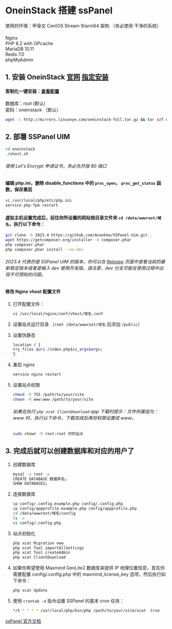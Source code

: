 # OneinStack 搭建 ssPanel

使用的环境：甲骨文 CentOS Stream 9/arm64 架构 （务必使用 干净的系统）
#### 
Nginx  
PHP 8.2 with OPcache  
MariaDB 10.11  
Redis 7.0  
phpMyAdmin  
  
## 1. 安装 OneinStack [官网](https://oneinstack.com/ )  [指定安装](https://oneinstack.com/auto/)

#### 客制化一键安装：[查看配置](https://github.com/Sam-Mey/some_project/blob/main/ssPanel/img/Stack.png)
数据库：root  (默认)  
密码：oneinstack  （默认）  

```bash
wget -c http://mirrors.linuxeye.com/oneinstack-full.tar.gz && tar xzf oneinstack-full.tar.gz && ./oneinstack/install.sh --nginx_option 1 --php_option 12 --phpcache_option 1 --php_extensions fileinfo,redis --phpmyadmin  --db_option 5 --dbinstallmethod 1 --dbrootpwd oneinstack --pureftpd  --redis  --memcached  --reboot 
```

## 2. 部署 SSPanel UIM
```bash
cd oneinstack
./vhost.sh
```

###### 使用 Let's Encrypt 申请证书，务必先开放 80 端口
#### 编辑 php.ini，删除 disable_functions 中的 `proc_open`， `proc_get_status` 函数，保存重启
```bash
vi /usr/local/php/etc/php.ini
service php-fpm restart
```

#### 虚拟主机设置完成后，前往你所设置的网站根目录文件夹 `cd /data/wwwroot/域名`，执行以下命令：
```bash
git clone -b 2023.4 https://github.com/Anankke/SSPanel-Uim.git .
wget https://getcomposer.org/installer -O composer.phar
php composer.phar
php composer.phar install --no-dev
```
###### 2023.4 代表的是 SSPanel UIM 的版本，你可以在 [Release](https://github.com/Anankke/SSPanel-Uim/releases) 页面中查看当前的最新稳定版本或者是输入 dev 使用开发版。请注意，dev 分支可能在使用过程中出现不可预知的问题。  

#### 修改 Nginx vhost 配置文件

  1. 打开配置文件：
     
     ```bash
     vi /usr/local/nginx/conf/vhost/域名.conf
     ```

  2. 设置站点运行目录 （`root /data/wwwroot/域名` 后添加 `/public`）
     
  3. 设置伪静态
     
     ```bash
     location / {
     try_files $uri /index.php$is_args$args;
     }
     ```
  4. 重启 nginx
     
      ```bash
      service nginx restart
      ```
  5.  设置站点权限

      ```bash
      chmod -R 755 /path/to/your/site
      chown -R www:www /path/to/your/site
      ```
        
      ###### 如果在执行 `php xcat ClientDownload` app 下载时提示：文件所属组为：www 时，执行以下命令，下载完成后再将权限设置成 www。
     
      ```bash
      sudo chown -R root:root 你的站点
      ```
     
## 3. 完成后就可以创建数据库和对应的用户了

  1. 创建数据库

     ```bash
     mysql -u root -p
     CREATE DATABASE 数据库名;
     SHOW DATABASES;
     ```

  2. 连接数据库
       
     ```bash
     cp config/.config.example.php config/.config.php
     cp config/appprofile.example.php config/appprofile.php
     cd /data/wwwroot/域名/config
     ls -a
     vi config/.config.php
     ```
  3. 站点初始化
     
     ```bash
     php xcat Migration new
     php xcat Tool importAllSettings
     php xcat Tool createAdmin
     php xcat ClientDownload
     ```
     
  4. 如果你希望使用 Maxmind GeoLite2 数据库来提供 IP 地理位置信息，首先你需要配置 config/.config.php 中的 maxmind_license_key 选项，然后执行如下命令：

     ```bash
     php xcat Update
     ```

  5. 使用 `crontab -e` 指令设置 SSPanel 的基本 cron 任务：

     ```bash
     */5 * * * * /usr/local/php/bin/php /path/to/your/site/xcat  Cron
     ```


[ssPanel 官方文档](https://wiki.sspanel.org/#/install-using-oneinstack)
